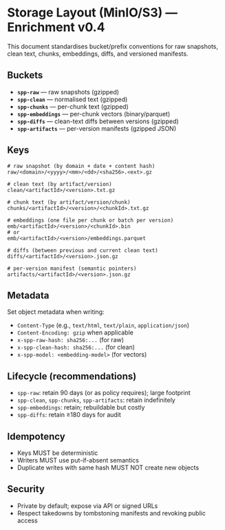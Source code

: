 

# Storage Layout (MinIO/S3) — Enrichment v0.4

This document standardises bucket/prefix conventions for raw snapshots, clean text, chunks, embeddings, diffs, and versioned manifests.

## Buckets
- **`spp-raw`** — raw snapshots (gzipped)
- **`spp-clean`** — normalised text (gzipped)
- **`spp-chunks`** — per-chunk text (gzipped)
- **`spp-embeddings`** — per-chunk vectors (binary/parquet)
- **`spp-diffs`** — clean-text diffs between versions (gzipped)
- **`spp-artifacts`** — per-version manifests (gzipped JSON)

## Keys
```
# raw snapshot (by domain + date + content hash)
raw/<domain>/<yyyy>/<mm>/<dd>/<sha256>.<ext>.gz

# clean text (by artifact/version)
clean/<artifactId>/<version>.txt.gz

# chunk text (by artifact/version/chunk)
chunks/<artifactId>/<version>/<chunkId>.txt.gz

# embeddings (one file per chunk or batch per version)
emb/<artifactId>/<version>/<chunkId>.bin
# or
emb/<artifactId>/<version>/embeddings.parquet

# diffs (between previous and current clean text)
diffs/<artifactId>/<version>.json.gz

# per-version manifest (semantic pointers)
artifacts/<artifactId>/<version>.json.gz
```

## Metadata
Set object metadata when writing:
- `Content-Type` (e.g., `text/html`, `text/plain`, `application/json`)
- `Content-Encoding: gzip` when applicable
- `x-spp-raw-hash: sha256:...` (for raw)
- `x-spp-clean-hash: sha256:...` (for clean)
- `x-spp-model: <embedding-model>` (for vectors)

## Lifecycle (recommendations)
- `spp-raw`: retain 90 days (or as policy requires); large footprint
- `spp-clean`, `spp-chunks`, `spp-artifacts`: retain indefinitely
- `spp-embeddings`: retain; rebuildable but costly
- `spp-diffs`: retain ≥180 days for audit

## Idempotency
- Keys MUST be deterministic
- Writers MUST use put-if-absent semantics
- Duplicate writes with same hash MUST NOT create new objects

## Security
- Private by default; expose via API or signed URLs
- Respect takedowns by tombstoning manifests and revoking public access
